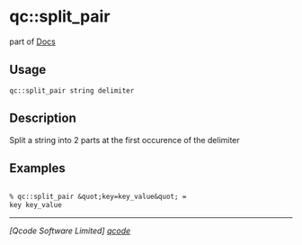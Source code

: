 qc::split_pair
==============

part of [Docs](.)

Usage
-----
`
        qc::split_pair string delimiter 
    `

Description
-----------
Split a string into 2 parts at the first occurence of the delimiter

Examples
--------
```tcl

% qc::split_pair &quot;key=key_value&quot; =
key key_value
```

----------------------------------
*[Qcode Software Limited] [qcode]*

[qcode]: http://www.qcode.co.uk "Qcode Software"